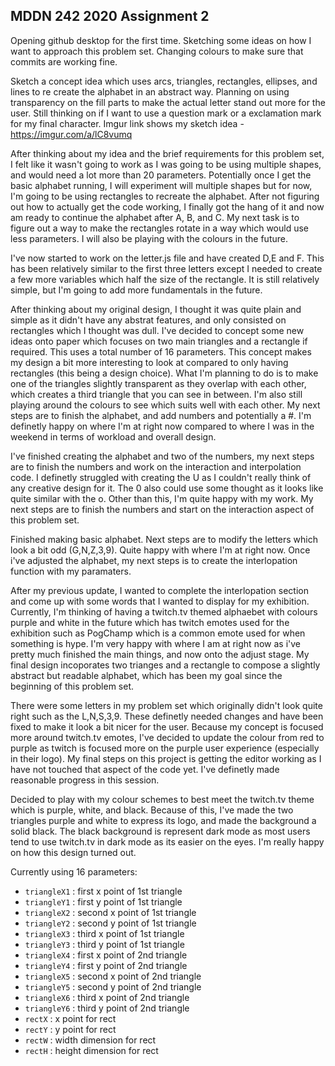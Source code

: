 ## MDDN 242 2020 Assignment 2

Opening github desktop for the first time. Sketching some ideas on how I want to approach this problem set. Changing colours to make sure that commits are working fine.

Sketch a concept idea which uses arcs, triangles, rectangles, ellipses, and lines to re create the alphabet in an abstract way. Planning on using transparency on the fill parts to make the actual letter stand out more for the user. Still thinking on if I want to use a question mark or a exclamation mark for my final character. Imgur link shows my sketch idea - https://imgur.com/a/lC8vumq

After thinking about my idea and the brief requirements for this problem set, I felt like it wasn't going to work as I was going to be using multiple shapes, and would need a lot more than 20 parameters. Potentially once I get the basic alphabet running, I will experiment will multiple shapes but for now, I'm going to be using rectangles to recreate the alphabet. After not figuring out how to actually get the code working, I finally got the hang of it and now am ready to continue the alphabet after A, B, and C. My next task is to figure out a way to make the rectangles rotate in a way which would use less parameters. I will also be playing with the colours in the future. 

I've now started to work on the letter.js file and have created D,E and F. This has been relatively similar to the first three letters except I needed to create a few more variables which half the size of the rectangle. It is still relatively simple, but I'm going to add more fundamentals in the future. 

After thinking about my original design, I thought it was quite plain and simple as it didn't have any abstrat features, and only consisted on rectangles which I thought was dull. I've decided to concept some new ideas onto paper which focuses on two main triangles and a rectangle if required. This uses a total number of 16 parameters. This concept makes my design a bit more interesting to look at compared to only having rectangles (this being a design choice). What I'm planning to do is to make one of the triangles slightly transparent as they overlap with each other, which creates a third triangle that you can see in between. I'm also still playing around the colours to see which suits well with each other. My next steps are to finish the alphabet, and add numbers and potentially a #. I'm definetly happy on where I'm at right now compared to where I was in the weekend in terms of workload and overall design.

I've finished creating the alphabet and two of the numbers, my next steps are to finish the numbers and work on the interaction and interpolation code. I definetly struggled with creating the U as I couldn't really think of any creative design for it. The 0 also could use some thought as it looks like quite similar with the o. Other than this, I'm quite happy with my work. My next steps are to finish the numbers and start on the interaction aspect of this problem set. 

Finished making basic alphabet. Next steps are to modify the letters which look a bit odd (G,N,Z,3,9). Quite happy with where I'm at right now. Once i've adjusted the alphabet, my next steps is to create the interlopation function with my paramaters. 

After my previous update, I wanted to complete the interlopation section and come up with some words that I wanted to display for my exhibition. Currently, I'm thinking of having a twitch.tv themed alphaebet with colours purple and white in the future which has twitch emotes used for the exhibition such as PogChamp which is a common emote used for when something is hype. I'm very happy with where I am at right now as i've pretty much finished the main things, and now onto the adjust stage. My final design incoporates two trianges and a rectangle to compose a slightly abstract but readable alphabet, which has been my goal since the beginning of this problem set.   

There were some letters in my problem set which originally didn't look quite right such as the L,N,S,3,9. These definetly needed changes and have been fixed to make it look a bit nicer for the user. Because my concept is focused more around twitch.tv emotes, I've decided to update the colour from red to purple as twitch is focused more on the purple user experience (especially in their logo). My final steps on this project is getting the editor working as I have not touched that aspect of the code yet. I've definetly made reasonable progress in this session.

Decided to play with my colour schemes to best meet the twitch.tv theme which is purple, white, and black. Because of this, I've made the two triangles purple and white to express its logo, and made the background a solid black. The black background is represent dark mode as most users tend to use twitch.tv in dark mode as its easier on the eyes. I'm really happy on how this design turned out.   

Currently using 16 parameters:
  * `triangleX1` : first x point of 1st triangle
  * `triangleY1` : first y point of 1st triangle
  * `triangleX2` : second x point of 1st triangle
  * `triangleY2` : second y point of 1st triangle
  * `triangleX3` : third x point of 1st triangle
  * `triangleY3` : third y point of 1st triangle
  * `triangleX4` : first x point of 2nd triangle
  * `triangleY4` : first y point of 2nd triangle
  * `triangleX5` : second x point of 2nd triangle
  * `triangleY5` : second y point of 2nd triangle
  * `triangleX6` : third x point of 2nd triangle
  * `triangleY6` : third y point of 2nd triangle
  * `rectX` : x point for rect
  * `rectY` : y point for rect
  * `rectW` : width dimension for rect
  * `rectH` : height dimension for rect




